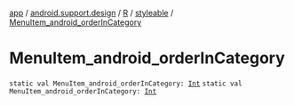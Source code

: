 [app](../../../index.md) / [android.support.design](../../index.md) / [R](../index.md) / [styleable](index.md) / [MenuItem_android_orderInCategory](.)

# MenuItem_android_orderInCategory

`static val MenuItem_android_orderInCategory: `[`Int`](https://kotlinlang.org/api/latest/jvm/stdlib/kotlin/-int/index.html)
`static val MenuItem_android_orderInCategory: `[`Int`](https://kotlinlang.org/api/latest/jvm/stdlib/kotlin/-int/index.html)